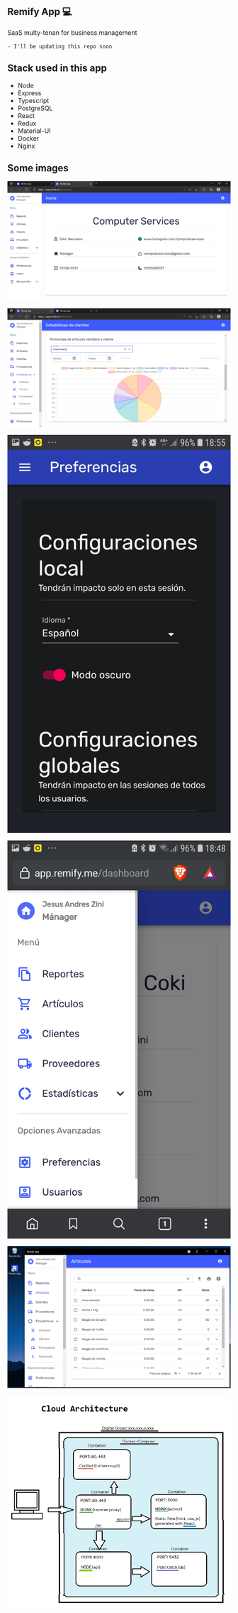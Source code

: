 ## Remify App 💻

SaaS multy-tenan for business management
```
- I'll be updating this repo soon
```
## Stack used in this app

- Node
- Express
- Typescript
- PostgreSQL
- React
- Redux
- Material-UI
- Docker
- Nginx

## Some images

![](./browser1.png)

![](./browser2.png)

![](./mobile1.png)

![](./mobile2.png)

![](./pwa1.png)

![](./Deploy.png)